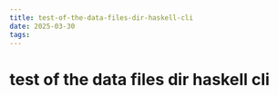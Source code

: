 ```yaml
---
title: test-of-the-data-files-dir-haskell-cli
date: 2025-03-30
tags: 
---
```


# test of the data files dir haskell cli
